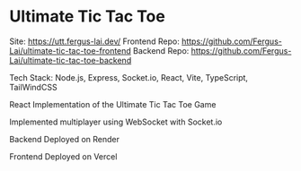 # Ultimate Tic Tac Toe

Site: https://utt.fergus-lai.dev/
Frontend Repo: https://github.com/Fergus-Lai/ultimate-tic-tac-toe-frontend
Backend Repo: https://github.com/Fergus-Lai/ultimate-tic-tac-toe-backend

Tech Stack: Node.js, Express, Socket.io, React, Vite, TypeScript, TailWindCSS

React Implementation of the Ultimate Tic Tac Toe Game

Implemented multiplayer using WebSocket with Socket.io

Backend Deployed on Render

Frontend Deployed on Vercel
